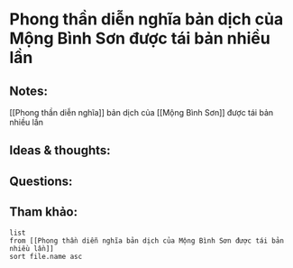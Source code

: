 # Phong thần diễn nghĩa bản dịch của Mộng Bình Sơn được tái bản nhiều lần

## Notes:
[[Phong thần diễn nghĩa]] bản dịch của [[Mộng Bình Sơn]] được tái bản nhiều lần

## Ideas & thoughts:

## Questions:


## Tham khảo:
```dataview
list
from [[Phong thần diễn nghĩa bản dịch của Mộng Bình Sơn được tái bản nhiều lần]]
sort file.name asc
```